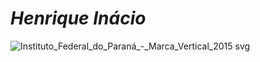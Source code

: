 # ***Henrique Inácio***
![Instituto_Federal_do_Paraná_-_Marca_Vertical_2015 svg](https://github.com/user-attachments/assets/4d78afdb-4cfb-4e6f-8c15-a85629208da1)
